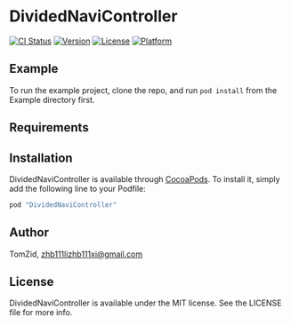 # DividedNaviController

[![CI Status](http://img.shields.io/travis/TomZid/DividedNaviController.svg?style=flat)](https://travis-ci.org/TomZid/DividedNaviController)
[![Version](https://img.shields.io/cocoapods/v/DividedNaviController.svg?style=flat)](http://cocoapods.org/pods/DividedNaviController)
[![License](https://img.shields.io/cocoapods/l/DividedNaviController.svg?style=flat)](http://cocoapods.org/pods/DividedNaviController)
[![Platform](https://img.shields.io/cocoapods/p/DividedNaviController.svg?style=flat)](http://cocoapods.org/pods/DividedNaviController)

## Example

To run the example project, clone the repo, and run `pod install` from the Example directory first.

## Requirements

## Installation

DividedNaviController is available through [CocoaPods](http://cocoapods.org). To install
it, simply add the following line to your Podfile:

```ruby
pod "DividedNaviController"
```

## Author

TomZid, zhb111lizhb111xi@gmail.com

## License

DividedNaviController is available under the MIT license. See the LICENSE file for more info.
